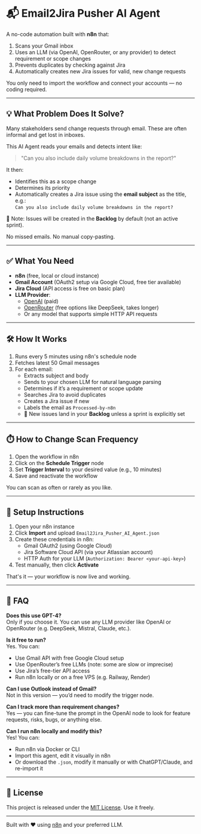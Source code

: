 # 📬 Email2Jira Pusher AI Agent

A no-code automation built with **n8n** that:

1. Scans your Gmail inbox  
2. Uses an LLM (via OpenAI, OpenRouter, or any provider) to detect requirement or scope changes  
3. Prevents duplicates by checking against Jira  
4. Automatically creates new Jira issues for valid, new change requests  

You only need to import the workflow and connect your accounts — no coding required.

---

## 💡 What Problem Does It Solve?

Many stakeholders send change requests through email. These are often informal and get lost in inboxes.

This AI Agent reads your emails and detects intent like:

> "Can you also include daily volume breakdowns in the report?"

It then:

- Identifies this as a scope change  
- Determines its priority  
- Automatically creates a Jira issue using the **email subject** as the title, e.g.:  
  `Can you also include daily volume breakdowns in the report?`

📝 Note: Issues will be created in the **Backlog** by default (not an active sprint).

No missed emails. No manual copy-pasting.

---

## ✅ What You Need

- __n8n__ (free, local or cloud instance)  
- __Gmail Account__ (OAuth2 setup via Google Cloud, free tier available)  
- __Jira Cloud__ (API access is free on basic plan)  
- __LLM Provider__:  
  - [OpenAI](https://platform.openai.com) (paid)  
  - [OpenRouter](https://openrouter.ai) (free options like DeepSeek, takes longer)  
  - Or any model that supports simple HTTP API requests

---

## 🛠️ How It Works

1. Runs every 5 minutes using n8n's schedule node  
2. Fetches latest 50 Gmail messages  
3. For each email:
   - Extracts subject and body  
   - Sends to your chosen LLM for natural language parsing  
   - Determines if it’s a requirement or scope update  
   - Searches Jira to avoid duplicates  
   - Creates a Jira issue if new  
   - Labels the email as `Processed-by-n8n`  
   - 📌 New issues land in your **Backlog** unless a sprint is explicitly set

---

## ⏱️ How to Change Scan Frequency

1. Open the workflow in n8n  
2. Click on the **Schedule Trigger** node  
3. Set **Trigger Interval** to your desired value (e.g., 10 minutes)  
4. Save and reactivate the workflow

You can scan as often or rarely as you like.

---

## 🚀 Setup Instructions

1. Open your n8n instance  
2. Click **Import** and upload `Email2Jira_Pusher_AI_Agent.json`  
3. Create these credentials in n8n:
   - Gmail OAuth2 (using Google Cloud)  
   - Jira Software Cloud API (via your Atlassian account)  
   - HTTP Auth for your LLM (`Authorization: Bearer <your-api-key>`)  
4. Test manually, then click **Activate**

That's it — your workflow is now live and working.

---

## 🙋 FAQ

__Does this use GPT-4?__  
Only if you choose it. You can use any LLM provider like OpenAI or OpenRouter (e.g. DeepSeek, Mistral, Claude, etc.).

__Is it free to run?__  
Yes. You can:
- Use Gmail API with free Google Cloud setup  
- Use OpenRouter’s free LLMs (note: some are slow or imprecise)  
- Use Jira’s free-tier API access  
- Run n8n locally or on a free VPS (e.g. Railway, Render)

__Can I use Outlook instead of Gmail?__  
Not in this version — you’d need to modify the trigger node.

__Can I track more than requirement changes?__  
Yes — you can fine-tune the prompt in the OpenAI node to look for feature requests, risks, bugs, or anything else.

__Can I run n8n locally and modify this?__  
Yes! You can:
- Run n8n via Docker or CLI  
- Import this agent, edit it visually in n8n  
- Or download the `.json`, modify it manually or with ChatGPT/Claude, and re-import it  

---

## 📄 License

This project is released under the [MIT License](./LICENSE). Use it freely.

---

Built with ❤️ using [n8n](https://n8n.io) and your preferred LLM.
